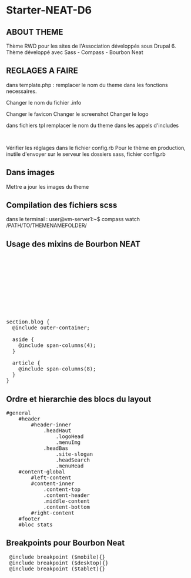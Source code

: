 Starter-NEAT-D6
===============

ABOUT THEME
-----------

Thème RWD pour les sites de l'Association développés sous Drupal 6.
Thème développé avec Sass - Compass - Bourbon Neat

REGLAGES A FAIRE
----------------

dans template.php :
remplacer le nom du theme dans les fonctions necessaires.

Changer le nom du fichier .info

Changer le favicon
Changer le screenshot
Changer le logo

dans fichiers tpl
remplacer le nom du theme dans les appels d'includes
<pre>
 <?php
$theme_path = drupal_get_path('theme', 'starterd6_pf_rwd'); //Nom du thème idem nom du fichier .info
include ($theme_path.'/chemin/vers/fichier.php');
?>
</pre>

Vérifier les réglages dans le fichier config.rb
Pour le thème en production, inutile d'envoyer sur le serveur les dossiers sass, fichier config.rb

Dans images
-----------

Mettre a jour les images du theme

Compilation des fichiers scss
-----------------------------
dans le terminal :
user@vm-server1:~$ compass watch /PATH/TO/THEMENAMEFOLDER/

Usage des mixins de Bourbon NEAT
------------------------

<pre>
<body>
 <section class="blog">
  <aside></aside>
  <article></article>
 </section>
</body>
</pre>

<pre>
section.blog {
  @include outer-container;
  
  aside {
    @include span-columns(4);
  }
  
  article {
    @include span-columns(8);
  }
}
</pre>


Ordre et hierarchie des blocs du layout
-------------------------
<pre>
#general
    #header
        #header-inner
            .headHaut
                .logoHead
                .menuImg
            .headBas
                .site-slogan
                .headSearch
                .menuHead
    #content-global
        #left-content
        #content-inner
            .content-top
            .content-header
            .middle-content
            .content-bottom
        #right-content
    #footer
    #bloc_stats
</pre>

 Breakpoints pour Bourbon Neat
----------------------------------
<pre>
 @include breakpoint ($mobile){}
 @include breakpoint ($desktop){}
 @include breakpoint ($tablet){}
</pre>